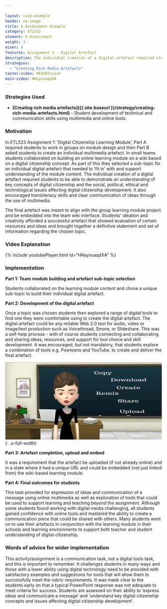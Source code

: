 ```yaml
---

layout: case-example
header: ea-image
title: E-Assessment Example
category: ETL532
element: E-Assessment
weight: 3
mixer: 4
features: Assignment 1 - Digital Artefact
description: The individual creation of a digital artefact required students to be able to demonstrate an understanding of key concepts of digital citizenship and the social, political, ethical and technological issues affecting digital citizenship development. It also encouraged transliteracy skills and clear communication of ideas through the use of multimedia.
strategies:
  - "Creating Rich Media Artefacts"
taster-video: NkXU81zceuY
main-video: HKeyxsaqdXA
---
```


### Strategies Used

- **[Creating rich media artefacts]({{ site.baseurl }}/strategy/creating-rich-media-artefacts.html)** - Student development of technical and communication skills using multimedia and online tools.

### Motivation

In ETL523 Assignment 1: ’Digital Citizenship Learning Module’, Part A required students to work in groups on module design and then Part B asked students to create an individual multimedia artefact. In small teams students collaborated on building an online learning module on a wiki based on a digital citizenship concept. As part of this they selected a sub-topic for an individual digital artefact that needed to ‘fit in’ with and support understanding of the module content. The individual creation of a digital artefact required students to be able to demonstrate an understanding of key concepts of digital citizenship and the social, political, ethical and technological issues affecting digital citizenship development. It also encouraged transliteracy skills and clear communication of ideas through the use of multimedia.

The final artefact was meant to align with the group learning module project and be embedded into the team wiki interface. Students' ideation and creativity afforded a successful artefact that showed evaluation of certain resources and ideas and brought together a definitive statement and set of information regarding the chosen topic.

### Video Explanation

{% include youtubePlayer.html id="HKeyxsaqdXA" %}

### Implementation

**Part 1: Team module building and artefact sub-topic selection**

Students collaborated on the learning module content and chose a unique sub-topic to build their individual digital artefact.

**Part 2: Development of the digital artefact**

Once a topic was chosen students then explored a range of digital tools to find one they were comfortable using to create the digital artefact. The digital artefact could be any reliable Web 2.0 tool for audio, video or image/text production such as Voicethread, Smore, or Slideshare. This was a self-help process - with of course students connecting and collaborating and sharing ideas, resources, and support for tool choice and skill development. It was encouraged, but not mandatory, that students explore a combination of tools e.g. Powtoons and YouTube, to create and deliver the final artefact.

![Stock image](../../images/practices/Powtoons.png){: .u-full-width}

**Part 3: Artefact completion, upload and embed**

It was a requirement that the artefact be uploaded (if not already online) and in a state where it had a unique URL and could be embedded (not just linked from) the wiki-based learning module.

**Part 4: Final outcomes for students**

This task provided for expression of ideas and communication of a message using online multimedia as well as exploration of tools that could be used to support learning and teaching beyond the assignment. Although some students found working with digital media challenging, all students gained confidence with online tools and mastered the ability to create a communication piece that could be shared with others. Many students went on to use their artefacts in conjunction with the learning module in their schools and learning environments to support both teacher and student understanding of digital citizenship.

### Words of advice for wider implementation

This activity/assignment is a communication task, not a digital tools task, and this is important to remember. It challenges students in many ways and those with a lower ability using digital technology need to be provided with satisfactory examples and suggestions for tools that will allow them to successfully meet the rubric requirements. It was made clear to the students early on that a typical PowerPoint response was not adequate to meet criteria for success. Students are assessed on their ability to ‘express ideas and communicate a message’ and ‘understand key digital citizenship concepts and issues affecting digital citizenship development’.
